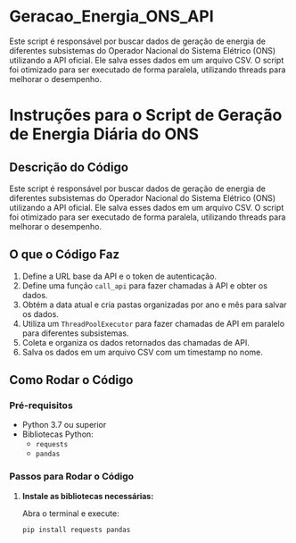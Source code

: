 # Geracao_Energia_ONS_API
Este script é responsável por buscar dados de geração de energia de diferentes subsistemas do Operador Nacional do Sistema Elétrico (ONS) utilizando a API oficial. Ele salva esses dados em um arquivo CSV. O script foi otimizado para ser executado de forma paralela, utilizando threads para melhorar o desempenho.

# Instruções para o Script de Geração de Energia Diária do ONS

## Descrição do Código

Este script é responsável por buscar dados de geração de energia de diferentes subsistemas do Operador Nacional do Sistema Elétrico (ONS) utilizando a API oficial. Ele salva esses dados em um arquivo CSV. O script foi otimizado para ser executado de forma paralela, utilizando threads para melhorar o desempenho.

## O que o Código Faz

1. Define a URL base da API e o token de autenticação.
2. Define uma função `call_api` para fazer chamadas à API e obter os dados.
3. Obtém a data atual e cria pastas organizadas por ano e mês para salvar os dados.
4. Utiliza um `ThreadPoolExecutor` para fazer chamadas de API em paralelo para diferentes subsistemas.
5. Coleta e organiza os dados retornados das chamadas de API.
6. Salva os dados em um arquivo CSV com um timestamp no nome.

## Como Rodar o Código

### Pré-requisitos

- Python 3.7 ou superior
- Bibliotecas Python:
  - `requests`
  - `pandas`

### Passos para Rodar o Código

1. **Instale as bibliotecas necessárias:**

   Abra o terminal e execute:
   ```bash
   pip install requests pandas
